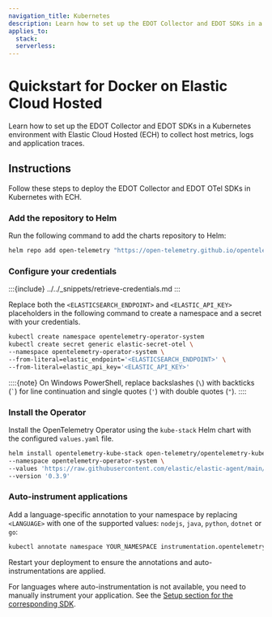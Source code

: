```yaml
---
navigation_title: Kubernetes
description: Learn how to set up the EDOT Collector and EDOT SDKs in a Kubernetes environment with Elastic Cloud Hosted to collect host metrics, logs and application traces.
applies_to:
  stack:
  serverless:
---
```


# Quickstart for Docker on Elastic Cloud Hosted

Learn how to set up the EDOT Collector and EDOT SDKs in a Kubernetes environment with Elastic Cloud Hosted (ECH) to collect host metrics, logs and application traces.

## Instructions

Follow these steps to deploy the EDOT Collector and EDOT OTel SDKs in Kubernetes with ECH.

### Add the repository to Helm

Run the following command to add the charts repository to Helm:

```bash
helm repo add open-telemetry "https://open-telemetry.github.io/opentelemetry-helm-charts" --force-update
```

### Configure your credentials

:::{include} ../../_snippets/retrieve-credentials.md
:::

Replace both the `<ELASTICSEARCH_ENDPOINT>` and `<ELASTIC_API_KEY>` placeholders in the following command to create a namespace and a secret with your credentials.

```bash
kubectl create namespace opentelemetry-operator-system
kubectl create secret generic elastic-secret-otel \
--namespace opentelemetry-operator-system \
--from-literal=elastic_endpoint='<ELASTICSEARCH_ENDPOINT>' \
--from-literal=elastic_api_key='<ELASTIC_API_KEY>'
```

::::{note}
On Windows PowerShell, replace backslashes (`\`) with backticks (`` ` ``) for line continuation and single quotes (`'`) with double quotes (`"`).
::::

### Install the Operator

Install the OpenTelemetry Operator using the `kube-stack` Helm chart with the configured `values.yaml` file.

```bash
helm install opentelemetry-kube-stack open-telemetry/opentelemetry-kube-stack \
--namespace opentelemetry-operator-system \
--values 'https://raw.githubusercontent.com/elastic/elastic-agent/main/deploy/helm/edot-collector/kube-stack/values.yaml' \
--version '0.3.9'
```

### Auto-instrument applications

Add a language-specific annotation to your namespace by replacing `<LANGUAGE>` with one of the supported values: `nodejs`, `java`, `python`, `dotnet` or `go`:

```bash
kubectl annotate namespace YOUR_NAMESPACE instrumentation.opentelemetry.io/inject-<LANGUAGE>="opentelemetry-operator-system/elastic-instrumentation"
```

Restart your deployment to ensure the annotations and auto-instrumentations are applied.

For languages where auto-instrumentation is not available, you need to manually instrument your application. See the [Setup section for the corresponding SDK](../../edot-sdks).
